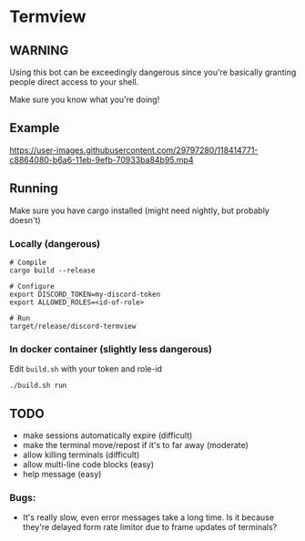 
# Termview

## WARNING

Using this bot can be exceedingly dangerous since you're basically granting people direct access to your shell. 

Make sure you know what you're doing! 

## Example

https://user-images.githubusercontent.com/29797280/118414771-c8864080-b6a6-11eb-9efb-70933ba84b95.mp4

## Running

Make sure you have cargo installed (might need nightly, but probably doesn't)

### Locally (dangerous)

```
# Compile
cargo build --release

# Configure
export DISCORD_TOKEN=my-discord-token
export ALLOWED_ROLES=<id-of-role>

# Run
target/release/discord-termview
```

### In docker container (slightly less dangerous)

Edit `build.sh` with your token and role-id

`./build.sh run`

## TODO

 * make sessions automatically expire (difficult)
 * make the terminal move/repost if it's to far away (moderate)
 * allow killing terminals (difficult)
 * allow multi-line code blocks (easy)
 * help message (easy)

### Bugs: 

 * It's really slow, even error messages take a long time. Is it because they're delayed form rate limitor due to frame updates of terminals?
